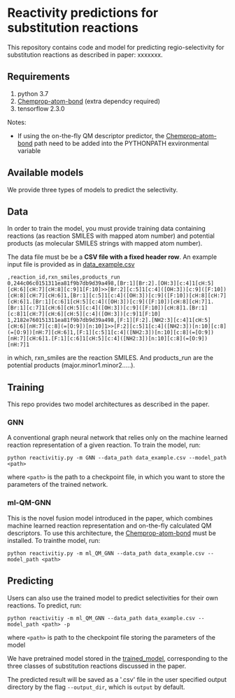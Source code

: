 # Reactivity predictions for substitution reactions

This repository contains code and model for predicting regio-selectivity for substitution reactions as described in 
paper: xxxxxxx.

## Requirements

1. python 3.7
2. [Chemprop-atom-bond](https://github.com/yanfeiguan/chemprop-atom-bond) (extra dependcy required)
3. tensorflow 2.3.0

Notes:
 * If using the on-the-fly QM descriptor predictor, the [Chemprop-atom-bond](https://github.com/yanfeiguan/chemprop-atom-bond)
  path need to be added into the PYTHONPATH exvironmental variable

## Available models

We provide three types of models to predict the selectivity.

## Data

In order to train the model, you must provide training data containing reactions (as reaction SMILES with mapped atom number) and 
potential products (as molecular SMILES strings with mapped atom number). 

The data file must be be a **CSV file with a fixed header row**. An example input file is provided as in [data_example.csv](./data_example.csv)
```
,reaction_id,rxn_smiles,products_run
0,244c06c0151311ea81f9b7db9d39a498,[Br:1][Br:2].[OH:3][c:4]1[cH:5][cH:6][cH:7][cH:8][c:9]1[F:10]>>[Br:2][c:5]1[c:4]([OH:3])[c:9]([F:10])[cH:8][cH:7][cH:6]1,[Br:1][c:5]1[c:4]([OH:3])[c:9]([F:10])[cH:8][cH:7][cH:6]1.[Br:1][c:6]1[cH:5][c:4]([OH:3])[c:9]([F:10])[cH:8][cH:7]1.[Br:1][c:7]1[cH:6][cH:5][c:4]([OH:3])[c:9]([F:10])[cH:8]1.[Br:1][c:8]1[cH:7][cH:6][cH:5][c:4]([OH:3])[c:9]1[F:10]
1,2182e760151311ea81f9b7db9d39a498,[F:1][F:2].[NH2:3][c:4]1[cH:5][cH:6][nH:7][c:8](=[O:9])[n:10]1>>[F:2][c:5]1[c:4]([NH2:3])[n:10][c:8](=[O:9])[nH:7][cH:6]1,[F:1][c:5]1[c:4]([NH2:3])[n:10][c:8](=[O:9])[nH:7][cH:6]1.[F:1][c:6]1[cH:5][c:4]([NH2:3])[n:10][c:8](=[O:9])[nH:7]1
```

in which, rxn_smiles are the reaction SMILES. And products_run are the potential products (major.minor1.minor2.....).

## Training
This repo provides two model architectures as described in the paper.

### GNN
A conventional graph neural network that relies only on the machine learned reaction representation of a given reaction. 
To train the model, run:
```
python reactivitiy.py -m GNN --data_path data_example.csv --model_path <path> 
```

where `<path>` is the path to a checkpoint file, in which you want to store the parameters of the trained network.

### ml-QM-GNN

This is the novel fusion model introduced in the paper, which combines machine learned reaction representation and on-the-fly
calculated QM descriptors. To use this architecture, the [Chemprop-atom-bond](https://github.com/yanfeiguan/chemprop-atom-bond) 
must be installed. To trainthe model, run:

```
python reactivitiy.py -m ml_QM_GNN --data_path data_example.csv --model_path <path> 
``` 

## Predicting
Users can also use the trained model to predict selectivities for their own reactions. To predict, run:

```
python reactivitiy -m ml_QM_GNN --data_path data_example.csv --model_path <path> -p 
```

where `<path>` is path to the checkpoint file storing the parameters of the model

We have pretrained model stored in the [trained_model](./trained_model), corresponding to the three classes of 
substitution reactions discussed in the paper. 

The predicted result will be saved as a '.csv' file in the user specified output directory by the flag `--output_dir`, 
which is `output` by default.